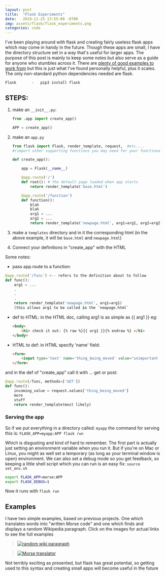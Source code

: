 ```yaml
---
layout: post
title:  "Flask Experiments"
date:   2019-11-25 13:55:00 -0700
img: assets/flask/flask_experiments.png
categories: code
---
```


I've been playing around with flask and creating fairly useless flask apps which may come in handy in the future. Though these apps are small, I have the directory structure set in a way that's useful for larger apps. The purpose of this post is mainly to keep some notes but also serve as a guide for anyone who stumbles across it. There are [plenty of good examples to work from](https://www.freecodecamp.org/news/how-to-build-a-web-application-using-flask-and-deploy-it-to-the-cloud-3551c985e492/) but this is just what I've found personally helpful, plus it scales. The only non-standard python dependencies needed are flask.

	Flask 		-	pip3 install flask

## STEPS:
1. make an `__init__.py`:

    ```python
    from .app import create_app()

    APP = create_app()
    ```

2. make an `app.py`

    ```python
    from flask import Flask, render_template, request,  #etc....
    #(import other supporting functions you may need for your functionality)

    def create_app():
    
	    app = Flask(__name__)
    
	    @app.route('/')
	    def root(): # the default page loaded when app starts
		    return render_template('base.html')
    
	    @app.route('/function')
	    def function():
		    blah
		    blah
		    arg1 = ...
		    arg2 = ...
		    return render_template('newpage.html', arg1=arg1, arg2=arg2)
    
    ```


3. make a `templates` directory and in it the corresponding html
(in the above example, it will be `base.html` and `newpage.html`)

4. Connect your definitions in "create\_app" with the HTML

Some notes:
- pass app.route to a function:
```python
@app.route('/func') <-- refers to the definition about to follow
def func():
	arg1 = ...
	.
	.
	.
	return render_template('newpage.html', arg1=arg1)
	(this allows arg1 to be called in the `newpage.html`
```
- def to HTML: in the HTML doc, calling arg1 is as simple as {{ arg1 }}
	eg:
	```html
	<body>
		<h1> check it out: {% raw %}{{ arg1 }}{% endraw %} </h1>
	</body>
	```
- HTML to def: in HTML specify 'name' field:
	```html
	<form>
		<input type='text' name='thing_being_moved' value="unimportant text">
	</form>
	```
and in the def of "create\_app" call it with ... get or post:
```python
@app.route(/func, methods=['GET'])
def func():
	incoming_value = request.values['thing_being_moved']
	more
	stuff
	return render_template(most likely)
```	

### Serving the app
So if we put everything in a directory called: `myapp` the command for serving this is:
`FLASK_APP=myapp:APP flask run`

Which is disgusting and kind of hard to remember. The first part is actually just setting an environment variable when you run it. But if you're on Mac or Linux, you might as well set a temporary (as long as your terminal window is open) environment. We can also set a debug mode so you get feedback, so keeping a little shell script which you can run is an easy fix: `source set_env.sh`

```bash
export FLASK_APP=morse:APP
export FLASK_DEBUG=1
```

Now it runs with `flask run`

## Examples

I have two simple examples, based on previous projects. One which translates words into "written Morse code" and one which finds and displays a random Wikipedia paragraph. Click on the images for actual links to see the full examples

> [![random wiki paragraph]({{site.baseurl}}/assets/flask/random_wiki_screenshot.png)](https://github.com/Tclack88/Flask-Practice/tree/master/wiki_flask)

> [![Morse translator]({{site.baseurl}}/assets/flask/morse_translator_screenshot.png)](https://github.com/Tclack88/Flask-Practice/tree/master/morse_flask)

Not terribly exciting as presented, but flask has great potential, so getting used to this syntax and creating small apps will become useful in the future
